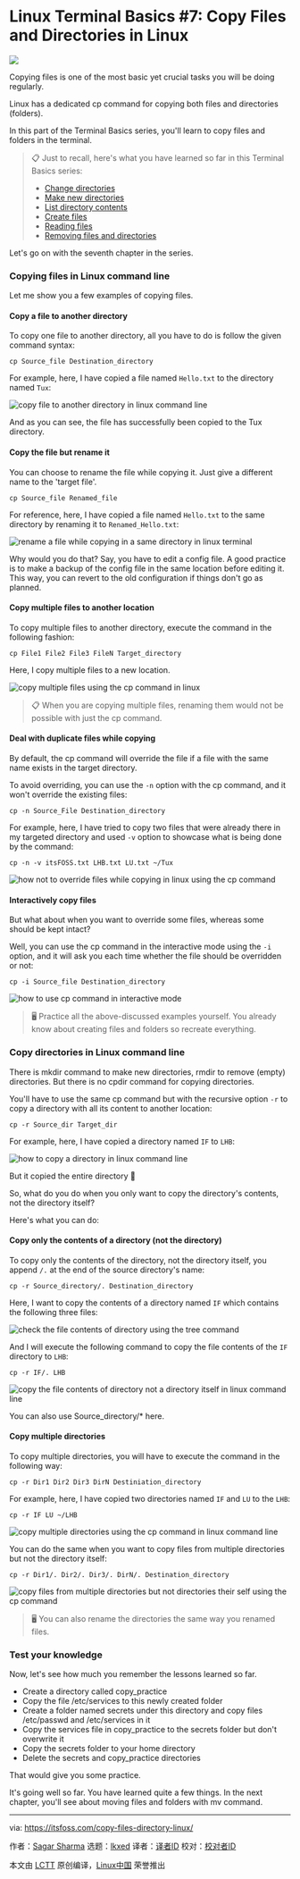 [#]: subject: "Linux Terminal Basics #7: Copy Files and Directories in Linux"
[#]: via: "https://itsfoss.com/copy-files-directory-linux/"
[#]: author: "Sagar Sharma https://itsfoss.com/author/sagar/"
[#]: collector: "lkxed"
[#]: translator: " "
[#]: reviewer: " "
[#]: publisher: " "
[#]: url: " "

Linux Terminal Basics #7: Copy Files and Directories in Linux
======

![][1]

Copying files is one of the most basic yet crucial tasks you will be doing regularly.

Linux has a dedicated cp command for copying both files and directories (folders).

In this part of the Terminal Basics series, you'll learn to copy files and folders in the terminal.

> 📋 Just to recall, here's what you have learned so far in this Terminal Basics series:
> - [Change directories][2]
> - [Make new directories][3]
> - [List directory contents][4]
> - [Create files][5]
> - [Reading files][6]
> - [Removing files and directories][7]

Let's go on with the seventh chapter in the series.

### Copying files in Linux command line

Let me show you a few examples of copying files.

#### Copy a file to another directory

To copy one file to another directory, all you have to do is follow the given command syntax:

```
cp Source_file Destination_directory
```

For example, here, I have copied a file named `Hello.txt` to the directory named `Tux`:

![copy file to another directory in linux command line][8]

And as you can see, the file has successfully been copied to the Tux directory.

#### Copy the file but rename it

You can choose to rename the file while copying it. Just give a different name to the 'target file'.

```
cp Source_file Renamed_file
```

For reference, here, I have copied a file named `Hello.txt` to the same directory by renaming it to `Renamed_Hello.txt`:

![rename a file while copying in a same directory in linux terminal][9]

Why would you do that? Say, you have to edit a config file. A good practice is to make a backup of the config file in the same location before editing it. This way, you can revert to the old configuration if things don't go as planned.

#### Copy multiple files to another location

To copy multiple files to another directory, execute the command in the following fashion:

```
cp File1 File2 File3 FileN Target_directory
```

Here, I copy multiple files to a new location.

![copy multiple files using the cp command in linux][10]

> 📋 When you are copying multiple files, renaming them would not be possible with just the cp command.

#### Deal with duplicate files while copying

By default, the cp command will override the file if a file with the same name exists in the target directory.

To avoid overriding, you can use the `-n` option with the cp command, and it won't override the existing files:

```
cp -n Source_File Destination_directory
```

For example, here, I have tried to copy two files that were already there in my targeted directory and used `-v` option to showcase what is being done by the command:

```
cp -n -v itsFOSS.txt LHB.txt LU.txt ~/Tux
```

![how not to override files while copying in linux using the cp command][11]

#### Interactively copy files

But what about when you want to override some files, whereas some should be kept intact?

Well, you can use the cp command in the interactive mode using the `-i` option, and it will ask you each time whether the file should be overridden or not:

```
cp -i Source_file Destination_directory
```

![how to use cp command in interactive mode][12]

> 🖥️ Practice all the above-discussed examples yourself. You already know about creating files and folders so recreate everything.

### Copy directories in Linux command line

There is mkdir command to make new directories, rmdir to remove (empty) directories. But there is no cpdir command for copying directories.

You'll have to use the same cp command but with the recursive option `-r` to copy a directory with all its content to another location:

```
cp -r Source_dir Target_dir
```

For example, here, I have copied a directory named `IF` to `LHB`:

![how to copy a directory in linux command line][13]

But it copied the entire directory 🤨

So, what do you do when you only want to copy the directory's contents, not the directory itself?

Here's what you can do:

#### Copy only the contents of a directory (not the directory)

To copy only the contents of the directory, not the directory itself, you append `/.` at the end of the source directory's name:

```
cp -r Source_directory/. Destination_directory
```

Here, I want to copy the contents of a directory named `IF` which contains the following three files:

![check the file contents of directory using the tree command][14]

And I will execute the following command to copy the file contents of the `IF` directory to `LHB`:

```
cp -r IF/. LHB
```

![copy the file contents of directory not a directory itself in linux command line][15]

You can also use Source_directory/* here.

#### Copy multiple directories

To copy multiple directories, you will have to execute the command in the following way:

```
cp -r Dir1 Dir2 Dir3 DirN Destiniation_directory
```

For example, here, I have copied two directories named `IF` and `LU` to the `LHB`:

```
cp -r IF LU ~/LHB
```

![copy multiple directories using the cp command in linux command line][16]

You can do the same when you want to copy files from multiple directories but not the directory itself:

```
cp -r Dir1/. Dir2/. Dir3/. DirN/. Destination_directory
```

![copy files from multiple directories but not directories their self using the cp command][17]

> 🖥️ You can also rename the directories the same way you renamed files. 

### Test your knowledge

Now, let's see how much you remember the lessons learned so far.

- Create a directory called copy_practice
- Copy the file /etc/services to this newly created folder
- Create a folder named secrets under this directory and copy files /etc/passwd and /etc/services in it
- Copy the services file in copy_practice to the secrets folder but don't overwrite it
- Copy the secrets folder to your home directory
- Delete the secrets and copy_practice directories

That would give you some practice.

It's going well so far. You have learned quite a few things. In the next chapter, you'll see about moving files and folders with mv command.

--------------------------------------------------------------------------------

via: https://itsfoss.com/copy-files-directory-linux/

作者：[Sagar Sharma][a]
选题：[lkxed][b]
译者：[译者ID](https://github.com/译者ID)
校对：[校对者ID](https://github.com/校对者ID)

本文由 [LCTT](https://github.com/LCTT/TranslateProject) 原创编译，[Linux中国](https://linux.cn/) 荣誉推出

[a]: https://itsfoss.com/author/sagar/
[b]: https://github.com/lkxed/
[1]: https://itsfoss.com/content/images/2023/03/linux-mega-packt.webp
[2]: https://itsfoss.com/change-directories/
[3]: https://itsfoss.com/make-directories/
[4]: https://itsfoss.com/list-directory-content/
[5]: https://itsfoss.com/create-files/
[6]: https://itsfoss.com/view-file-contents/
[7]: https://itsfoss.com/delete-files-folders-linux/
[8]: https://itsfoss.com/content/images/2023/02/copy-file-to-another-directory-in-linux-command-line.png
[9]: https://itsfoss.com/content/images/2023/02/rename-a-file-while-copying-in-a-same-directory-in-linux-terminal.png
[10]: https://itsfoss.com/content/images/2023/02/copy-multiple-files-using-the-cp-command-in-linux.png
[11]: https://itsfoss.com/content/images/2023/02/how-not-to-override-files-while-copying-in-linux-using-the-cp-command.png
[12]: https://itsfoss.com/content/images/2023/02/how-to-use-cp-command-in-interactive-mode.png
[13]: https://itsfoss.com/content/images/2023/02/how-to-copy-a-directory-in-linux-command-line.png
[14]: https://itsfoss.com/content/images/2023/02/check-the-file-contents-of-directory-using-the-tree-command.png
[15]: https://itsfoss.com/content/images/2023/02/copy-the-file-contents-of-directory-not-a-directory-itself-in-linux-command-line.png
[16]: https://itsfoss.com/content/images/2023/02/copy-multiple-directories-using-the-cp-command-in-linux-command-line.png
[17]: https://itsfoss.com/content/images/2023/02/copy-files-from-multiple-directories-but-not-directories-their-self-using-the-cp-command.png
